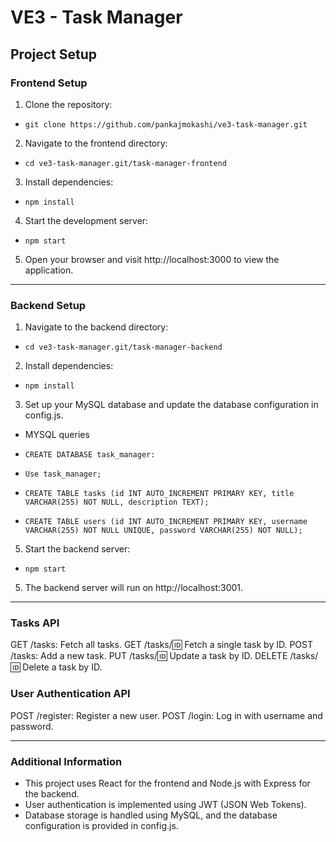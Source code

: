 # VE3 - Task Manager

## Project Setup

### Frontend Setup
1. Clone the repository:
-     git clone https://github.com/pankajmokashi/ve3-task-manager.git
2. Navigate to the frontend directory:
-     cd ve3-task-manager.git/task-manager-frontend
3. Install dependencies:
-     npm install
4. Start the development server:
-     npm start
5. Open your browser and visit http://localhost:3000 to view the application.
   
---
 
### Backend Setup
1. Navigate to the backend directory:
-     cd ve3-task-manager.git/task-manager-backend
2. Install dependencies:
-     npm install
3. Set up your MySQL database and update the database configuration in config.js.
- MYSQL queries
-     CREATE DATABASE task_manager:
-     Use task_manager;
-     CREATE TABLE tasks (id INT AUTO_INCREMENT PRIMARY KEY, title VARCHAR(255) NOT NULL, description TEXT);
-     CREATE TABLE users (id INT AUTO_INCREMENT PRIMARY KEY, username VARCHAR(255) NOT NULL UNIQUE, password VARCHAR(255) NOT NULL);
5. Start the backend server:
-     npm start
5. The backend server will run on http://localhost:3001.

---

### Tasks API
GET /tasks: Fetch all tasks.
GET /tasks/:id: Fetch a single task by ID.
POST /tasks: Add a new task.
PUT /tasks/:id: Update a task by ID.
DELETE /tasks/:id: Delete a task by ID.

### User Authentication API
POST /register: Register a new user.
POST /login: Log in with username and password.

---

### Additional Information
- This project uses React for the frontend and Node.js with Express for the backend.
- User authentication is implemented using JWT (JSON Web Tokens).
- Database storage is handled using MySQL, and the database configuration is provided in config.js.

